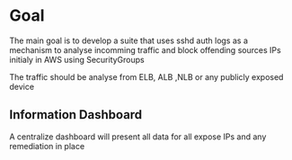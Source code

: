 # Goal 

The main goal is to develop a suite that uses sshd auth logs as a mechanism to analyse incomming traffic and block offending sources IPs initialy in AWS using SecurityGroups

The traffic should be analyse from ELB, ALB ,NLB or any publicly exposed device 

## Information Dashboard 

A centralize dashboard will present all data for all expose IPs and any remediation in place

## 
